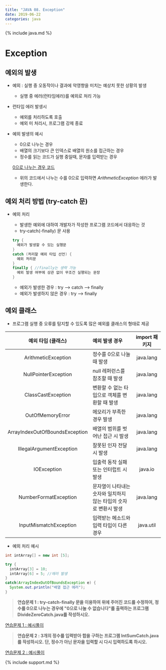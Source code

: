 ```yaml
---
title: "JAVA 08. Exception"
date: 2019-06-22
categories: java
---
```


{% include java.md %}

# Exception

## 예외의 발생
* 예외 : 실행 중 오동작이나 결과에 악영향을 미치는 예상치 못한 상황의 발생
  * 실행 중 에러(런타임에러)를 예외로 처리 가능
* 런타임 에러 발생시
  * 예외를 처리하도록 호출
  * 예외 미 처리시, 프로그램 강제 종료
* 예외 발생의 예시
  * 0으로 나누는 경우
  * 배열의 크기보다 큰 인덱스로 배열의 원소를 접근하는 경우
  * 정수를 읽는 코드가 실행 중일때, 문자를 입력받는 경우
  
  [0으로 나누는 경우 코드](https://github.com/DetegiCE/JavaStudy/blob/master/chapter3/DivideByZero.java)
  
  * 위의 코드에서 나누는 수를 0으로 입력하면 *ArithmeticException* 에러가 발생한다.
  
  
## 예외 처리 방법 (try-catch 문)

* 예외 처리
  * 발생한 예외에 대하여 개발자가 작성한 프로그램 코드에서 대응하는 것
  * try-catch(-finally) 문 사용
  
  ~~~java
  try {
    예외가 발생할 수 있는 실행문
  }
  catch (처리할 예외 타입 선언) {
    예외 처리문
  }
  finally { //finally는 생략 가능
    예외 발생 여부에 상관 없이 무조건 실행되는 문장
  }
  ~~~
  
  * 예외가 발생한 경우 : try --> catch --> finally
  * 예외가 발생하지 않은 경우 : try --> finally
  
## 예외 클래스
* 프로그램 실행 중 오류를 탐지할 수 있도록 많은 예외를 클래스의 형태로 제공

| 예외 타입 (클래스) | 예외 발생 경우 | import 패키지 |
|:---:|:---|:---:|
| ArithmeticException | 정수를 0으로 나눌 때 발생 | java.lang |
| NullPointerException | null 레퍼런스를 참조할 때 발생 | java.lang |
| ClassCastException | 변환할 수 없는 타입으로 객체를 변환할 때 발생 | java.lang |
| OutOfMemoryError | 메모리가 부족한 경우 발생 | java.lang |
| ArrayIndexOutOfBoundsException | 배열의 범위를 벗어난 접근 시 발생 | java.lang |
| IllegalArgumentException | 잘못된 인자 전달 시 발생 | java.lang |
| IOException | 입출력 동작 실패 또는 인터럽트 시 발생 | java.io |
| NumberFormatException | 문자열이 나타내는 숫자와 일치하지 않는 타입의 숫자로 변환시 발생 | java.lang |
| InputMismatchException | 입력받는 메소드와 입력 타입이 다른 경우 | java.util |

* 예외 처리 예시

~~~java
int intArray[] = new int [5];

try {
  intArray[3] = 10;
  intArray[6] = 5; //에러 발생
}
catch(ArrayIndexOutOfBoundsException e) {
  System.out.println("배열 접근 에러");
}
~~~


> **연습문제 1 : try-catch-finally 문을 이용하여 위에 주어진 코드를 수정하여, 정수를 0으로 나누는 경우에 "0으로 나눌 수 없습니다"를 출력하는 프로그램 DivideZeroCatch.java를 작성하시오.**

[연습문제 1 : 예시풀이](https://github.com/DetegiCE/JavaStudy/blob/master/chapter3/DivideZeroCatch.java)


> **연습문제 2 : 3개의 정수를 입력받아 합을 구하는 프로그램 IntSumCatch.java를 작성하시오. 단, 정수가 아닌 문자을 입력할 시 다시 입력하도록 하시오.** 

[연습문제 2 : 예시풀이](https://github.com/DetegiCE/JavaStudy/blob/master/chapter3/IntSumCatch.java)


{% include support.md %}
